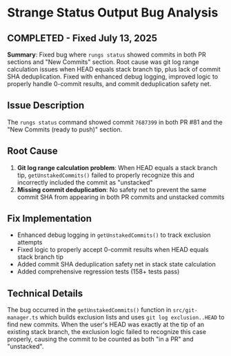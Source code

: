 # Strange Status Output Bug Analysis

## COMPLETED - Fixed July 13, 2025

**Summary**: Fixed bug where `rungs status` showed commits in both PR sections and "New Commits" section. Root cause was git log range calculation issues when HEAD equals stack branch tip, plus lack of commit SHA deduplication. Fixed with enhanced debug logging, improved logic to properly handle 0-commit results, and commit deduplication safety net.

## Issue Description
The `rungs status` command showed commit `7687399` in both PR #81 and the "New Commits (ready to push)" section.

## Root Cause
1. **Git log range calculation problem**: When HEAD equals a stack branch tip, `getUnstakedCommits()` failed to properly recognize this and incorrectly included the commit as "unstacked"
2. **Missing commit deduplication**: No safety net to prevent the same commit SHA from appearing in both PR commits and unstacked commits

## Fix Implementation
- Enhanced debug logging in `getUnstakedCommits()` to track exclusion attempts
- Fixed logic to properly accept 0-commit results when HEAD equals stack branch tip  
- Added commit SHA deduplication safety net in stack state calculation
- Added comprehensive regression tests (158+ tests pass)

## Technical Details
The bug occurred in the `getUnstakedCommits()` function in `src/git-manager.ts` which builds exclusion lists and uses `git log exclusion..HEAD` to find new commits. When the user's HEAD was exactly at the tip of an existing stack branch, the exclusion logic failed to recognize this case properly, causing the commit to be counted as both "in a PR" and "unstacked".